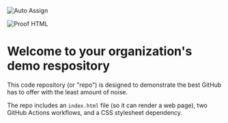 ![Auto Assign](https://github.com/无锡市江南中学创客实验室/demo-repository/actions/workflows/auto-assign.yml/badge.svg)

![Proof HTML](https://github.com/无锡市江南中学创客实验室/demo-repository/actions/workflows/proof-html.yml/badge.svg)

# Welcome to your organization's demo respository
This code repository (or "repo") is designed to demonstrate the best GitHub has to offer with the least amount of noise.

The repo includes an `index.html` file (so it can render a web page), two GitHub Actions workflows, and a CSS stylesheet dependency.
